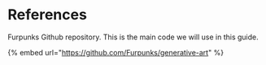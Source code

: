 # References

Furpunks Github repository. This is the main code we will use in this guide.

{% embed url="https://github.com/Furpunks/generative-art" %}

